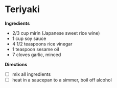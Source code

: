 # Teriyaki

__Ingredients__

- 2/3 cup mirin (Japanese sweet rice wine)
- 1 cup soy sauce
- 4 1/2 teaspoons rice vinegar
- 1 teaspoon sesame oil
- 7 cloves garlic, minced

__Directions__

- [ ] mix all ingredients
- [ ] heat in a saucepan to a simmer, boil off alcohol

